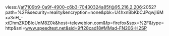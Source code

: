 
vless://af7109b9-0a9f-4900-c6b3-70430324a85f@95.216.2.206:2052?path=%2F&security=reality&encryption=none&pbk=U4hxnBbKbCJPqwjI6Mxa3nH_-xtDhmZKDBIoUnM8Z0k&host=telewebion.com&fp=firefox&spx=%2F&type=http&sni=www.speedtest.net&sid=9ff28cad18#MMad-FN206-H2SP
